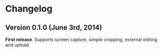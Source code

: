 # Changelog

## Version 0.1.0 (June 3rd, 2014)

**First release**. Supports screen capture, simple cropping, external editing and upload.
